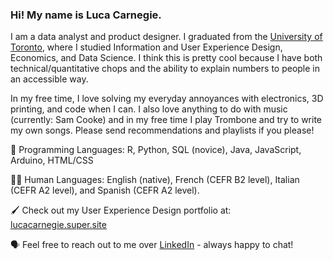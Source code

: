 ### Hi! My name is Luca Carnegie. 

I am a data analyst and product designer. I graduated from the [University of Toronto](https://www.utoronto.ca/), where I studied Information and User Experience Design, Economics, and Data Science. I think this is pretty cool because I have both technical/quantitative chops and the ability to explain numbers to people in an accessible way.

In my free time, I love solving my everyday annoyances with electronics, 3D printing, and code when I can. I also love anything to do with music (currently: Sam Cooke) and in my free time I play Trombone and try to write my own songs. Please send recommendations and playlists if you please!

💾 Programming Languages: R, Python, SQL (novice), Java, JavaScript, Arduino, HTML/CSS

🧑🏻 Human Languages: English (native), French (CEFR B2 level), Italian (CEFR A2 level), and Spanish (CEFR A2 level). 

🖌️ Check out my User Experience Design portfolio at: [lucacarnegie.super.site](https://lucacarnegie.super.site/)

🗣️ Feel free to reach out to me over [LinkedIn](http://linkedin.com/in/lucacarnegie) - always happy to chat!

